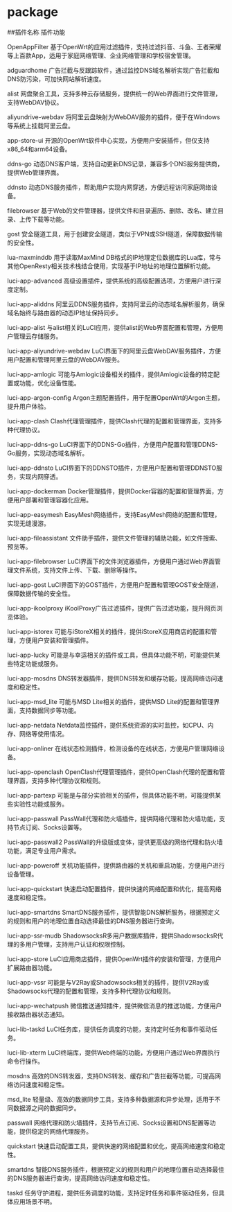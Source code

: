 # package

##插件名称	插件功能

OpenAppFilter	基于OpenWrt的应用过滤插件，支持过滤抖音、斗鱼、王者荣耀等上百款App，适用于家庭网络管理、企业网络管理和学校宿舍管理。

adguardhome	广告拦截与反跟踪软件，通过监控DNS域名解析实现广告拦截和DNS防污染，可加快网站解析速度。

alist	网盘聚合工具，支持多种云存储服务，提供统一的Web界面进行文件管理，支持WebDAV协议。

aliyundrive-webdav	将阿里云盘映射为WebDAV服务的插件，便于在Windows等系统上挂载阿里云盘。

app-store-ui	开源的OpenWrt软件中心实现，方便用户安装插件，但仅支持x86_64和arm64设备。

ddns-go	动态DNS客户端，支持自动更新DNS记录，兼容多个DNS服务提供商，提供Web管理界面。

ddnsto	动态DNS服务插件，帮助用户实现内网穿透，方便远程访问家庭网络设备。

filebrowser	基于Web的文件管理器，提供文件和目录遍历、删除、改名、建立目录、上传下载等功能。

gost	安全隧道工具，用于创建安全隧道，类似于VPN或SSH隧道，保障数据传输的安全性。

lua-maxminddb	用于读取MaxMind DB格式的IP地理定位数据库的Lua库，常与其他OpenResty相关技术栈结合使用，实现基于IP地址的地理位置解析功能。

luci-app-advanced	高级设置插件，提供系统的高级配置选项，方便用户进行深度定制。

luci-app-aliddns	阿里云DDNS服务插件，支持阿里云的动态域名解析服务，确保域名始终与路由器的动态IP地址保持同步。

luci-app-alist	与alist相关的LuCI应用，提供alist的Web界面配置和管理，方便用户管理云存储服务。

luci-app-aliyundrive-webdav	LuCI界面下的阿里云盘WebDAV服务插件，方便用户配置和管理阿里云盘的WebDAV服务。

luci-app-amlogic	可能与Amlogic设备相关的插件，提供Amlogic设备的特定配置或功能，优化设备性能。

luci-app-argon-config	Argon主题配置插件，用于配置OpenWrt的Argon主题，提升用户体验。

luci-app-clash	Clash代理管理插件，提供Clash代理的配置和管理界面，支持多种代理协议。

luci-app-ddns-go	LuCI界面下的DDNS-Go插件，方便用户配置和管理DDNS-Go服务，实现动态域名解析。

luci-app-ddnsto	LuCI界面下的DDNSTO插件，方便用户配置和管理DDNSTO服务，实现内网穿透。

luci-app-dockerman	Docker管理插件，提供Docker容器的配置和管理界面，方便用户部署和管理容器化应用。

luci-app-easymesh	EasyMesh网络插件，支持EasyMesh网络的配置和管理，实现无缝漫游。

luci-app-fileassistant	文件助手插件，提供文件管理的辅助功能，如文件搜索、预览等。

luci-app-filebrowser	LuCI界面下的文件浏览器插件，方便用户通过Web界面管理文件系统，支持文件上传、下载、删除等操作。

luci-app-gost	LuCI界面下的GOST插件，方便用户配置和管理GOST安全隧道，保障数据传输的安全性。

luci-app-ikoolproxy	iKoolProxy广告过滤插件，提供广告过滤功能，提升网页浏览体验。

luci-app-istorex	可能与iStoreX相关的插件，提供iStoreX应用商店的配置和管理，方便用户安装和管理插件。

luci-app-lucky	可能是与幸运相关的插件或工具，但具体功能不明，可能提供某些特定功能或服务。

luci-app-mosdns	DNS转发器插件，提供DNS转发和缓存功能，提高网络访问速度和稳定性。

luci-app-msd_lite	可能与MSD Lite相关的插件，提供MSD Lite的配置和管理界面，支持数据同步等功能。

luci-app-netdata	Netdata监控插件，提供系统资源的实时监控，如CPU、内存、网络等使用情况。

luci-app-onliner	在线状态检测插件，检测设备的在线状态，方便用户管理网络设备。

luci-app-openclash	OpenClash代理管理插件，提供OpenClash代理的配置和管理界面，支持多种代理协议和规则。

luci-app-partexp	可能是与部分实验相关的插件，但具体功能不明，可能提供某些实验性功能或服务。

luci-app-passwall	PassWall代理和防火墙插件，提供网络代理和防火墙功能，支持节点订阅、Socks设置等。

luci-app-passwall2	PassWall的升级版或变体，提供更高级的网络代理和防火墙功能，满足专业用户需求。

luci-app-poweroff	关机功能插件，提供路由器的关机和重启功能，方便用户进行设备管理。

luci-app-quickstart	快速启动配置插件，提供快速的网络配置和优化，提高网络速度和稳定性。

luci-app-smartdns	SmartDNS服务插件，提供智能DNS解析服务，根据预定义的规则和用户的地理位置自动选择最佳的DNS服务器进行查询。

luci-app-ssr-mudb	ShadowsocksR多用户数据库插件，提供ShadowsocksR代理的多用户管理，支持用户认证和权限控制。

luci-app-store	LuCI应用商店插件，提供OpenWrt插件的安装和管理，方便用户扩展路由器功能。

luci-app-vssr	可能是与V2Ray或Shadowsocks相关的插件，提供V2Ray或Shadowsocks代理的配置和管理，支持多种代理协议和规则。

luci-app-wechatpush	微信推送通知插件，提供微信消息的推送功能，方便用户接收路由器状态通知。

luci-lib-taskd	LuCI任务库，提供任务调度的功能，支持定时任务和事件驱动任务。

luci-lib-xterm	LuCI终端库，提供Web终端的功能，方便用户通过Web界面执行命令行操作。

mosdns	高效的DNS转发器，支持DNS转发、缓存和广告拦截等功能，可提高网络访问速度和稳定性。

msd_lite	轻量级、高效的数据同步工具，支持多种数据源和异步处理，适用于不同数据源之间的数据同步。

passwall	网络代理和防火墙插件，支持节点订阅、Socks设置和DNS配置等功能，提供稳定的网络代理服务。

quickstart	快速启动配置工具，提供快速的网络配置和优化，提高网络速度和稳定性。

smartdns	智能DNS服务插件，根据预定义的规则和用户的地理位置自动选择最佳的DNS服务器进行查询，提高网络访问速度和稳定性。

taskd	任务守护进程，提供任务调度的功能，支持定时任务和事件驱动任务，但具体应用场景不明。

